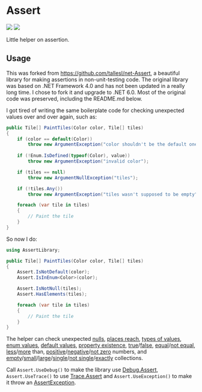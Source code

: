 # Assert

[![][build-img]][build]
[![][nuget-img]][nuget]

Little helper on assertion.

[build]:     https://ci.appveyor.com/project/TallesL/net-assert
[build-img]: https://ci.appveyor.com/api/projects/status/github/tallesl/net-assert?svg=true
[nuget]:     https://www.nuget.org/packages/Assert
[nuget-img]: https://badge.fury.io/nu/Assert.svg

## Usage

This was forked from https://github.com/tallesl/net-Assert, a beautiful library for making assertions in non-unit-testing code.  The original library was based on .NET Framework 4.0 and has not been updated in a really long time.  I chose to fork it and upgrade to .NET 6.0.  Most of the original code was preserved, including the README.md below.


I got tired of writing the same boilerplate code for checking unexpected values over and over again, such as:

```cs
public Tile[] PaintTiles(Color color, Tile[] tiles)
{
    if (color == default(Color))
        throw new ArgumentException("color shouldn't be the default one");
    
    if (!Enum.IsDefined(typeof(Color), value))
        throw new ArgumentException("invalid color");

    if (tiles == null)
        throw new ArgumentNullException("tiles");

    if (!tiles.Any())
        throw new ArgumentException("tiles wasn't supposed to be empty");

    foreach (var tile in tiles)
    {
        // Paint the tile
    }
}
```

So now I do:

```cs
using AssertLibrary;

public Tile[] PaintTiles(Color color, Tile[] tiles)
{
    Assert.IsNotDefault(color);
    Assert.IsInEnum<Color>(color);

    Assert.IsNotNull(tiles);
    Assert.HasElements(tiles);

    foreach (var tile in tiles)
    {
        // Paint the tile
    }
}
```

The helper can check unexpected [nulls], [places reach], [types of values], [enum values], [default values],
[property existence], [true]/[false], [equal]/[not equal], [less]/[more] than, [positive]/[negative]/[not zero] numbers,
and [empty]/[small]/[large]/[single]/[not single]/[exactly] collections.

Call `Assert.UseDebug()` to make the library use [Debug.Assert], `Assert.UseTrace()` to use [Trace.Assert] and
`Assert.UseException()` to make it throw an [AssertException].

[nulls]:               Library/Public%20Methods/IsNotNull.cs
[places reach]:        Library/Public%20Methods/DoesNotReachHere.cs
[types of values]:     Library/Public%20Methods/IsOfType.cs
[enum values]:         Library/Public%20Methods/IsInEnum.cs
[default values]:      Library/Public%20Methods/IsNotDefault.cs
[property existence]:  Library/Public%20Methods/PropertyExists.cs
[true]:                Library/Public%20Methods/IsTrue.cs
[false]:               Library/Public%20Methods/IsFalse.cs
[equal]:               Library/Public%20Methods/IsEqual.cs
[not equal]:           Library/Public%20Methods/IsNotEqual.cs
[less]:                Library/Public%20Methods/IsLess.cs
[more]:                Library/Public%20Methods/IsMore.cs
[positive]:            Library/Public%20Methods/IsPositive.cs
[negative]:            Library/Public%20Methods/IsNegative.cs
[not zero]:            Library/Public%20Methods/IsNotZero.cs
[empty]:               Library/Public%20Methods/HasElements.cs
[small]:               Library/Public%20Methods/HasLess.cs
[large]:               Library/Public%20Methods/HasMore.cs
[single]:              Library/Public%20Methods/IsSingle.cs
[not single]:          Library/Public%20Methods/IsNotSingle.cs
[exactly]:             Library/Public%20Methods/HasExactly.cs
[Debug.Assert]:        https://msdn.microsoft.com/library/System.Diagnostics.Debug.Assert
[Trace.Assert]:        https://msdn.microsoft.com/library/System.Diagnostics.Trace.Assert
[AssertException]:     Library/Exceptions/AssertException.cs
